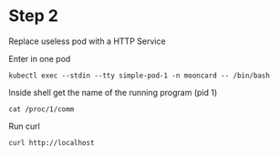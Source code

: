 # Step 2

Replace useless pod with a HTTP Service

Enter in one pod
```
kubectl exec --stdin --tty simple-pod-1 -n mooncard -- /bin/bash
```
Inside shell get the name of the running program (pid 1)
```
cat /proc/1/comm
```
Run curl
```
curl http://localhost
```